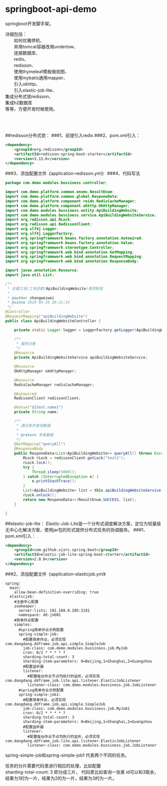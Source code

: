 # springboot-api-demo
springboot开发脚手架。

详细包括：<br>
　　如何优雅停机、<br>
　　弃用tomcat容器改用undertow、<br>
　　连接数据库、<br>
　　redis、<br>
　　redisson、<br>
　　使用thymeleaf模板做视图、<br>
　　使用mybatis通用mapper、<br>
　　引入okhttp、<br>
　　引入elastic-job-lite、<br>
   集成分布式锁redisson、<br>
   集成h2数据库<br>
等等，方便开发时候使用。<br><br><br><br>


##redisson分布式锁：
###1、前提引入redis
###2、pom.xml引入：
```xml
<dependency>
    <groupId>org.redisson</groupId>
    <artifactId>redisson-spring-boot-starter</artifactId>
    <version>3.13.6</version>
</dependency>
```
###3、添加配置文件《application-redisson.yml》
###4、代码写法
```java
package com.demo.modules.bussiness.controller;

import com.demo.platform.common.enums.ResultEnum;
import com.demo.platform.common.global.ResponeData;
import com.demo.platform.component.reids.RedisCacheManager;
import com.demo.platform.component.okhttp.OkHttpManager;
import com.demo.modules.bussiness.entity.ApiBuildingWebsite;
import com.demo.modules.bussiness.service.ApiBuildingWebsiteService;
import org.redisson.api.RLock;
import org.redisson.api.RedissonClient;
import org.slf4j.Logger;
import org.slf4j.LoggerFactory;
import org.springframework.beans.factory.annotation.Autowired;
import org.springframework.beans.factory.annotation.Value;
import org.springframework.stereotype.Controller;
import org.springframework.web.bind.annotation.GetMapping;
import org.springframework.web.bind.annotation.RequestMapping;
import org.springframework.web.bind.annotation.ResponseBody;

import javax.annotation.Resource;
import java.util.List;

/**
 * 在建工地/工地总数(ApiBuildingWebsite)表控制层
 *
 * @author zhangweiwei
 * @since 2020-09-29 20:21:14
 */
@Controller
@RequestMapping("apiBuildingWebsite")
public class ApiBuildingWebsiteController {

    private static Logger logger = LoggerFactory.getLogger(ApiBuildingWebsiteController.class);

    /**
     * 服务对象
     */
    @Resource
    private ApiBuildingWebsiteService apiBuildingWebsiteService;

    @Resource
    OkHttpManager okHttpManager;

    @Resource
    RedisCacheManager redisCacheManager;

    @Autowired
    RedissonClient redissonClient;

    @Value("${test.name}")
    private String name;

    /**
     * 通过条件查询数据
     *
     * @return 多条数据
     */
    @GetMapping("queryAll")
    @ResponseBody
    public ResponeData<List<ApiBuildingWebsite>> queryAll() throws Exception {
        RLock rLock = redissonClient.getLock("test1");
        rLock.lock();
        try {
            Thread.sleep(5000l);
        } catch (InterruptedException e) {
            e.printStackTrace();
        }
        List<ApiBuildingWebsite> list = this.apiBuildingWebsiteService.queryAll();
        rLock.unlock();
        return new ResponeData<>(ResultEnum.SUCCESS, list);
    }

}
```


##elastic-job-lite：
Elastic-Job-Lite是一个分布式调度解决方案，定位为轻量级无中心化解决方案，使用jar包的形式提供分布式任务的协调服务。
###1、pom.xml引入：
```xml
<dependency>
    <groupId>com.github.xjzrc.spring.boot</groupId>
    <artifactId>elastic-job-lite-spring-boot-starter</artifactId>
    <version>2.0.0</version>
</dependency>
```
###2、添加配置文件《application-elasticjob.yml》

```
spring:
  main:
    allow-bean-definition-overriding: true
  elasticjob:
    #注册中心配置
    zookeeper:
      server-lists: 192.168.0.205:2181
      namespace: dd-job01
    #简单作业配置
    simples:
      #spring简单作业示例配置
      spring-simple-job:
        #配置简单作业，必须实现com.dangdang.ddframe.job.api.simple.SimpleJob
        job-class: com.demo.modules.bussiness.job.MyJob
        cron: 0/2 * * * * ?
        sharding-total-count: 3
        sharding-item-parameters: 0=Beijing,1=Shanghai,2=Guangzhou
        #配置监听器
        listener:
          #配置每台作业节点均执行的监听，必须实现com.dangdang.ddframe.job.lite.api.listener.ElasticJobListener
          listener-class: com.demo.modules.bussiness.job.JobListener
      #spring简单作业示例配置
      spring-simple-job1:
        #配置简单作业，必须实现com.dangdang.ddframe.job.api.simple.SimpleJob
        job-class: com.demo.modules.bussiness.job.MyJob1
        cron: 0/2 * * * * ?
        sharding-total-count: 3
        sharding-item-parameters: 0=Beijing,1=Shanghai,2=Guangzhou
        #配置监听器
        listener:
          #配置每台作业节点均执行的监听，必须实现com.dangdang.ddframe.job.lite.api.listener.ElasticJobListener
          listener-class: com.demo.modules.bussiness.job.JobListener
```

spring-simple-job和spring-simple-job1 代表两个不同的任务。

任务的分片需要代码里进行相应的处理，比如配置<br>
sharding-total-count: 3
即分成三片， 代码里比如查询一张表 id可以和3取余，结果为1的为一片，结果为2的为一片，结果为3的为一片。

